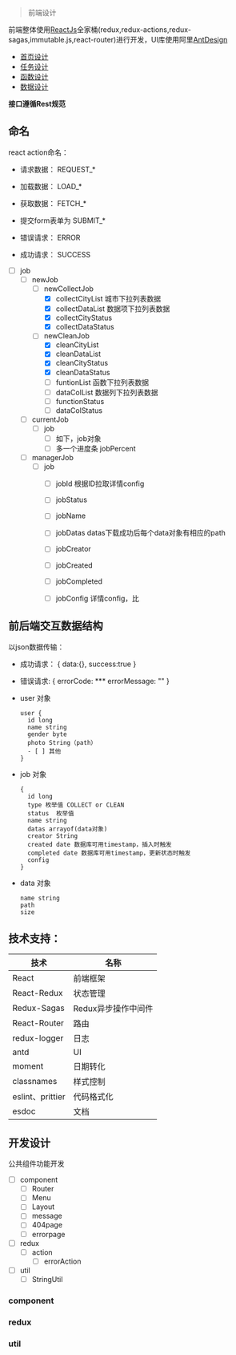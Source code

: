 > 前端设计

前端整体使用[ReactJs](https://react.docschina.org/)全家桶(redux,redux-actions,redux-sagas,immutable.js,react-router)进行开发，UI库使用阿里[AntDesign](https://ant.design/index-cn)

- [首页设计](./index.md)
- [任务设计](./job.md)
- [函数设计](./function.md)
- [数据设计](./data.md)

**接口遵循Rest规范**

## 命名

react action命名：
- 请求数据： REQUEST_*
- 加载数据： LOAD_*
- 获取数据： FETCH_*

- 提交form表单为 SUBMIT_*

- 错误请求： ERROR
- 成功请求： SUCCESS

- [ ] job
  - [ ] newJob
    - [ ] newCollectJob
      - [x] collectCityList 城市下拉列表数据
      - [x] collectDataList 数据项下拉列表数据
      - [x] collectCityStatus
      - [x] collectDataStatus
    - [ ] newCleanJob
      - [x] cleanCityList
      - [x] cleanDataList
      - [x] cleanCityStatus
      - [x] cleanDataStatus
      - [ ] funtionList 函数下拉列表数据
      - [ ] dataColList 数据列下拉列表数据
      - [ ] functionStatus
      - [ ] dataColStatus
  - [ ] currentJob
    - [ ] job
      - [ ] 如下，job对象
      - [ ] 多一个进度条 jobPercent
  - [ ] managerJob
    - [ ] job
      - [ ] jobId 根据ID拉取详情config
      - [ ] jobStatus
      - [ ] jobName
      - [ ] jobDatas  datas下载成功后每个data对象有相应的path
      - [ ] jobCreator
      - [ ] jobCreated
      - [ ] jobCompleted
      - [ ] jobConfig 详情config，比



## 前后端交互数据结构

以json数据传输：
- 成功请求：
  {
    data:{},
    success:true
  }

- 错误请求:
  {
    errorCode: ***
    errorMessage: ""
  }

- user 对象
  ```
  user {
    id long
    name string
    gender byte
    photo String（path）
    - [ ] 其他
  }
  ```

- job 对象
  ```
  {
    id long
    type 枚举值 COLLECT or CLEAN
    status  枚举值
    name string
    datas arrayof(data对象)
    creator String
    created date 数据库可用timestamp，插入时触发
    completed date 数据库可用timestamp，更新状态时触发
    config
  }
  ```
- data 对象
  ```
  name string
  path
  size
  ```


## 技术支持：

| 技术             | 名称                |
| ---------------- | ------------------- |
| React            | 前端框架            |
| React-Redux      | 状态管理            |
| Redux-Sagas      | Redux异步操作中间件 |
| React-Router     | 路由                |
| redux-logger     | 日志                |
| antd             | UI                  |
| moment           | 日期转化            |
| classnames       | 样式控制            |
| eslint、prittier | 代码格式化          |
| esdoc            | 文档                |

## 开发设计

公共组件功能开发

- [ ] component 
  - [ ] Router
  - [ ] Menu
  - [ ] Layout
  - [ ] message
  - [ ] 404page
  - [ ] errorpage
- [ ] redux
  - [ ] action
    - [ ] errorAction
- [ ] util
  - [ ] StringUtil

### component
### redux
### util
